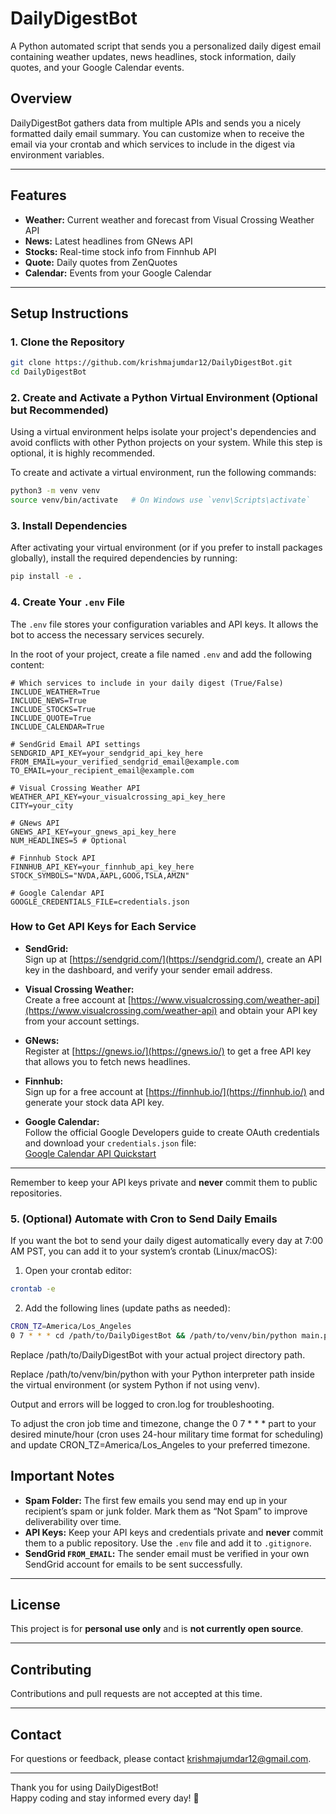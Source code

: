 # DailyDigestBot

A Python automated script that sends you a personalized daily digest email containing weather updates, news headlines, stock information, daily quotes, and your Google Calendar events.

## Overview

DailyDigestBot gathers data from multiple APIs and sends you a nicely formatted daily email summary. You can customize when to receive the email via your crontab and which services to include in the digest via environment variables.

---

## Features

- **Weather:** Current weather and forecast from Visual Crossing Weather API  
- **News:** Latest headlines from GNews API  
- **Stocks:** Real-time stock info from Finnhub API  
- **Quote:** Daily quotes from ZenQuotes 
- **Calendar:** Events from your Google Calendar  

---

## Setup Instructions

### 1. Clone the Repository

```bash
git clone https://github.com/krishmajumdar12/DailyDigestBot.git
cd DailyDigestBot
```

### 2. Create and Activate a Python Virtual Environment (Optional but Recommended)

Using a virtual environment helps isolate your project's dependencies and avoid conflicts with other Python projects on your system. While this step is optional, it is highly recommended.

To create and activate a virtual environment, run the following commands:

```bash
python3 -m venv venv
source venv/bin/activate   # On Windows use `venv\Scripts\activate`
```

### 3. Install Dependencies

After activating your virtual environment (or if you prefer to install packages globally), install the required dependencies by running:

```bash
pip install -e .
```

### 4. Create Your `.env` File

The `.env` file stores your configuration variables and API keys. It allows the bot to access the necessary services securely.

In the root of your project, create a file named `.env` and add the following content:

```env
# Which services to include in your daily digest (True/False)
INCLUDE_WEATHER=True
INCLUDE_NEWS=True
INCLUDE_STOCKS=True
INCLUDE_QUOTE=True
INCLUDE_CALENDAR=True

# SendGrid Email API settings
SENDGRID_API_KEY=your_sendgrid_api_key_here
FROM_EMAIL=your_verified_sendgrid_email@example.com
TO_EMAIL=your_recipient_email@example.com

# Visual Crossing Weather API
WEATHER_API_KEY=your_visualcrossing_api_key_here
CITY=your_city

# GNews API
GNEWS_API_KEY=your_gnews_api_key_here
NUM_HEADLINES=5 # Optional

# Finnhub Stock API
FINNHUB_API_KEY=your_finnhub_api_key_here
STOCK_SYMBOLS="NVDA,AAPL,GOOG,TSLA,AMZN"

# Google Calendar API
GOOGLE_CREDENTIALS_FILE=credentials.json
```

### How to Get API Keys for Each Service

- **SendGrid:**  
  Sign up at [https://sendgrid.com/](https://sendgrid.com/), create an API key in the dashboard, and verify your sender email address.

- **Visual Crossing Weather:**  
  Create a free account at [https://www.visualcrossing.com/weather-api](https://www.visualcrossing.com/weather-api) and obtain your API key from your account settings.

- **GNews:**  
  Register at [https://gnews.io/](https://gnews.io/) to get a free API key that allows you to fetch news headlines.

- **Finnhub:**  
  Sign up for a free account at [https://finnhub.io/](https://finnhub.io/) and generate your stock data API key.

- **Google Calendar:**  
  Follow the official Google Developers guide to create OAuth credentials and download your `credentials.json` file:  
  [Google Calendar API Quickstart](https://developers.google.com/calendar/api/quickstart/python)

---

Remember to keep your API keys private and **never** commit them to public repositories.

### 5. (Optional) Automate with Cron to Send Daily Emails

If you want the bot to send your daily digest automatically every day at 7:00 AM PST, you can add it to your system’s crontab (Linux/macOS):

1. Open your crontab editor:

```bash
crontab -e
```

2. Add the following lines (update paths as needed):

```bash
CRON_TZ=America/Los_Angeles
0 7 * * * cd /path/to/DailyDigestBot && /path/to/venv/bin/python main.py
```

Replace /path/to/DailyDigestBot with your actual project directory path.

Replace /path/to/venv/bin/python with your Python interpreter path inside the virtual environment (or system Python if not using venv).

Output and errors will be logged to cron.log for troubleshooting.

To adjust the cron job time and timezone, change the 0 7 * * * part to your desired minute/hour (cron uses 24-hour military time format for scheduling) and update CRON_TZ=America/Los_Angeles to your preferred timezone.

## Important Notes

- **Spam Folder:** The first few emails you send may end up in your recipient’s spam or junk folder. Mark them as “Not Spam” to improve deliverability over time.  
- **API Keys:** Keep your API keys and credentials private and **never** commit them to a public repository. Use the `.env` file and add it to `.gitignore`.  
- **SendGrid `FROM_EMAIL`:** The sender email must be verified in your own SendGrid account for emails to be sent successfully.  

---

## License

This project is for **personal use only** and is **not currently open source**.

---

## Contributing

Contributions and pull requests are not accepted at this time.

---

## Contact

For questions or feedback, please contact krishmajumdar12@gmail.com.

---

Thank you for using DailyDigestBot!  
Happy coding and stay informed every day! 🚀
